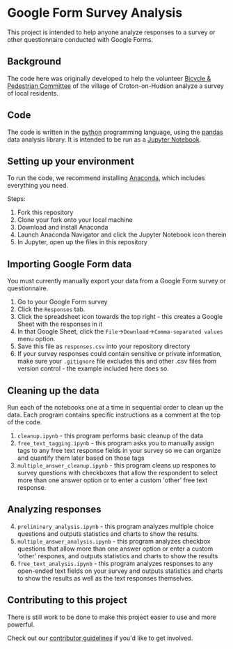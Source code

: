 # Google Form Survey Analysis
This project is intended to help anyone analyze responses to a survey or other questionnaire conducted with Google Forms.

## Background
The code here was originally developed to help the volunteer [Bicycle & Pedestrian Committee](https://github.com/croton-on-hudson/bicycle-pedestrian-committee) of the village of Croton-on-Hudson analyze a survey of local residents.

## Code
The code is written in the [python](https://www.python.org/) programming language, using the [pandas](https://pandas.pydata.org/) data analysis library.  It is intended to be run as a [Jupyter Notebook](https://jupyter.org/).

## Setting up your environment
To run the code, we recommend installing [Anaconda](https://www.anaconda.com/distribution/), which includes everything you need.

Steps:
1. Fork this repository
2. Clone your fork onto your local machine
3. Download and install Anaconda  
4. Launch Anaconda Navigator and click the Jupyter Notebook icon therein
5. In Jupyter, open up the files in this repository

## Importing Google Form data
You must currently manually export your data from a Google Form survey or questionnaire.

1. Go to your Google Form survey
2. Click the `Responses` tab.
3. Click the spreadsheet icon towards the top right - this creates a Google Sheet with the responses in it
4. In that Google Sheet, click the `File`->`Download`->`Comma-separated values` menu option.
5. Save this file as `responses.csv` into your repository directory
6. If your survey responses could contain sensitive or private information, make sure your `.gitignore` file excludes this and other .csv files from version control - the example included here does so.

## Cleaning up the data
Run each of the notebooks one at a time in sequential order to clean up the data.  Each program contains specific instructions as a comment at the top of the code.
1. `cleanup.ipynb` - this program performs basic cleanup of the data
2. `free_text_tagging.ipynb` - this program asks you to manually assign tags to any free text response fields in your survey so we can organize and quantify them later based on those tags
3. `multiple_answer_cleanup.ipynb` - this program cleans up respones to survey questions with checkboxes that allow the respondent to select more than one answer option or to enter a custom 'other' free text response.

## Analyzing responses
4. `preliminary_analysis.ipynb` - this program analyzes multiple choice questions and outputs statistics and charts to show the results.
5. `multiple_answer_analysis.ipynb` - this program analyzes checkbox questions that allow more than one answer option or enter a custom 'other' respones, and outputs statistics and charts to show the results
6. `free_text_analysis.ipynb` - this program analyzes responses to any open-ended text fields on your survey and outputs statistics and charts to show the results as well as the text responses themselves.

## Contributing to this project
There is still work to be done to make this project easier to use and more powerful.

Check out our [contributor guidelines](CONTRIBUTING.md) if you'd like to get involved.

